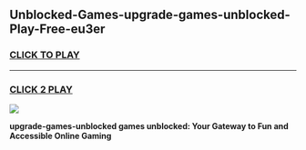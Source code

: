 
## Unblocked-Games-upgrade-games-unblocked-Play-Free-eu3er
<h3>
<a href="https://premium76.site?title=upgrade-games-unblocked&ref=09A">CLICK TO PLAY</a></h3>
<hr>

<h3>
<a href="https://premium76.site?title=upgrade-games-unblocked&ref=09A">CLICK 2 PLAY</a>
  
</h3>

<a href="https://premium76.site?title=upgrade-games-unblocked&ref=09A"><img src="https://clearcache.store/games.png"></a>


**upgrade-games-unblocked games unblocked: Your Gateway to Fun and Accessible Online Gaming**
